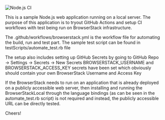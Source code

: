 ![Node.js CI](https://github.com/sourav-browserstack/myapp/workflows/Node.js%20CI/badge.svg)

This is a sample Node.js web application running on a local server. The purpose of this application is to tryout GitHub Actions and setup CI workflows with test being run on BrowserStack infrastructure.

The .github/workflows/browserstack.yml is the workflow file for automating the build, run and test part.
The sample test script can be found in testScripts/automate_test.rb file

The setup also includes setting up GitHub Secrets by going to GitHub Repo -> Settings -> Secrets -> New Secrets
BROWSERSTACK_USERNAME and BROWSERSTACK_ACCESS_KEY secrets have been set which obviously should contain your own BrowserStack Username and Access Key

If the BrowserStack needs to run on an application that is already deployed on a publicly accessible web server, then installing and running the BrowserStackLocal through the language bindings (as can be seen in the automate_test.rb script) is not required and instead, the publicly accessible URL can be directly tested.

Cheers!
